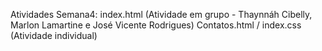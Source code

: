 Atividades Semana4:
  index.html (Atividade em grupo - Thaynnáh Cibelly, Marlon Lamartine e José Vicente Rodrigues)
  Contatos.html / index.css (Atividade individual)
